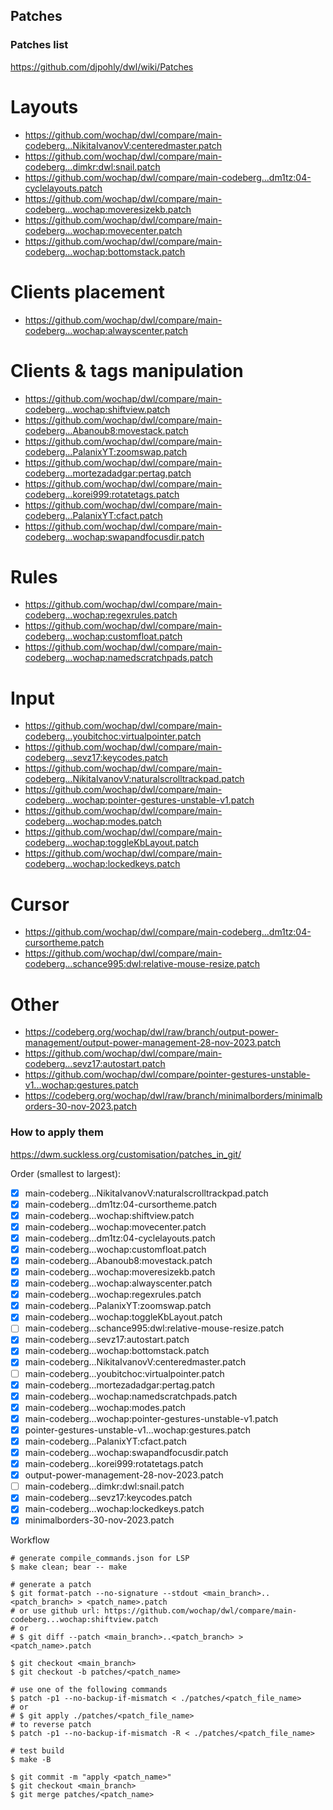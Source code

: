 ## Patches

### Patches list

https://github.com/djpohly/dwl/wiki/Patches

# Layouts
* https://github.com/wochap/dwl/compare/main-codeberg...NikitaIvanovV:centeredmaster.patch
* https://github.com/wochap/dwl/compare/main-codeberg...dimkr:dwl:snail.patch
* https://github.com/wochap/dwl/compare/main-codeberg...dm1tz:04-cyclelayouts.patch
* https://github.com/wochap/dwl/compare/main-codeberg...wochap:moveresizekb.patch
* https://github.com/wochap/dwl/compare/main-codeberg...wochap:movecenter.patch
* https://github.com/wochap/dwl/compare/main-codeberg...wochap:bottomstack.patch

# Clients placement
* https://github.com/wochap/dwl/compare/main-codeberg...wochap:alwayscenter.patch

# Clients & tags manipulation
* https://github.com/wochap/dwl/compare/main-codeberg...wochap:shiftview.patch
* https://github.com/wochap/dwl/compare/main-codeberg...Abanoub8:movestack.patch
* https://github.com/wochap/dwl/compare/main-codeberg...PalanixYT:zoomswap.patch
* https://github.com/wochap/dwl/compare/main-codeberg...mortezadadgar:pertag.patch
* https://github.com/wochap/dwl/compare/main-codeberg...korei999:rotatetags.patch
* https://github.com/wochap/dwl/compare/main-codeberg...PalanixYT:cfact.patch
* https://github.com/wochap/dwl/compare/main-codeberg...wochap:swapandfocusdir.patch

# Rules
* https://github.com/wochap/dwl/compare/main-codeberg...wochap:regexrules.patch
* https://github.com/wochap/dwl/compare/main-codeberg...wochap:customfloat.patch
* https://github.com/wochap/dwl/compare/main-codeberg...wochap:namedscratchpads.patch

# Input
* https://github.com/wochap/dwl/compare/main-codeberg...youbitchoc:virtualpointer.patch
* https://github.com/wochap/dwl/compare/main-codeberg...sevz17:keycodes.patch
* https://github.com/wochap/dwl/compare/main-codeberg...NikitaIvanovV:naturalscrolltrackpad.patch
* https://github.com/wochap/dwl/compare/main-codeberg...wochap:pointer-gestures-unstable-v1.patch
* https://github.com/wochap/dwl/compare/main-codeberg...wochap:modes.patch
* https://github.com/wochap/dwl/compare/main-codeberg...wochap:toggleKbLayout.patch
* https://github.com/wochap/dwl/compare/main-codeberg...wochap:lockedkeys.patch

# Cursor
* https://github.com/wochap/dwl/compare/main-codeberg...dm1tz:04-cursortheme.patch
* https://github.com/wochap/dwl/compare/main-codeberg...schance995:dwl:relative-mouse-resize.patch

# Other
* https://codeberg.org/wochap/dwl/raw/branch/output-power-management/output-power-management-28-nov-2023.patch
* https://github.com/wochap/dwl/compare/main-codeberg...sevz17:autostart.patch
* https://github.com/wochap/dwl/compare/pointer-gestures-unstable-v1...wochap:gestures.patch
* https://codeberg.org/wochap/dwl/raw/branch/minimalborders/minimalborders-30-nov-2023.patch

### How to apply them

https://dwm.suckless.org/customisation/patches_in_git/

Order (smallest to largest):

* [x] main-codeberg...NikitaIvanovV:naturalscrolltrackpad.patch
* [x] main-codeberg...dm1tz:04-cursortheme.patch
* [x] main-codeberg...wochap:shiftview.patch
* [x] main-codeberg...wochap:movecenter.patch
* [x] main-codeberg...dm1tz:04-cyclelayouts.patch
* [x] main-codeberg...wochap:customfloat.patch
* [x] main-codeberg...Abanoub8:movestack.patch
* [x] main-codeberg...wochap:moveresizekb.patch
* [x] main-codeberg...wochap:alwayscenter.patch
* [x] main-codeberg...wochap:regexrules.patch
* [x] main-codeberg...PalanixYT:zoomswap.patch
* [x] main-codeberg...wochap:toggleKbLayout.patch
* [ ] main-codeberg...schance995:dwl:relative-mouse-resize.patch
* [x] main-codeberg...sevz17:autostart.patch
* [x] main-codeberg...wochap:bottomstack.patch
* [x] main-codeberg...NikitaIvanovV:centeredmaster.patch
* [ ] main-codeberg...youbitchoc:virtualpointer.patch
* [x] main-codeberg...mortezadadgar:pertag.patch
* [x] main-codeberg...wochap:namedscratchpads.patch
* [x] main-codeberg...wochap:modes.patch
* [x] main-codeberg...wochap:pointer-gestures-unstable-v1.patch
* [x] pointer-gestures-unstable-v1...wochap:gestures.patch
* [x] main-codeberg...PalanixYT:cfact.patch
* [x] main-codeberg...wochap:swapandfocusdir.patch
* [x] main-codeberg...korei999:rotatetags.patch
* [x] output-power-management-28-nov-2023.patch
* [ ] main-codeberg...dimkr:dwl:snail.patch
* [x] main-codeberg...sevz17:keycodes.patch
* [x] main-codeberg...wochap:lockedkeys.patch
* [x] minimalborders-30-nov-2023.patch

Workflow

```
# generate compile_commands.json for LSP
$ make clean; bear -- make

# generate a patch
$ git format-patch --no-signature --stdout <main_branch>..<patch_branch> > <patch_name>.patch
# or use github url: https://github.com/wochap/dwl/compare/main-codeberg...wochap:shiftview.patch
# or
# $ git diff --patch <main_branch>..<patch_branch> > <patch_name>.patch

$ git checkout <main_branch>
$ git checkout -b patches/<patch_name>

# use one of the following commands
$ patch -p1 --no-backup-if-mismatch < ./patches/<patch_file_name>
# or
# $ git apply ./patches/<patch_file_name>
# to reverse patch
$ patch -p1 --no-backup-if-mismatch -R < ./patches/<patch_file_name>

# test build
$ make -B

$ git commit -m "apply <patch_name>"
$ git checkout <main_branch>
$ git merge patches/<patch_name>
```
